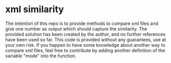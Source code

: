 # xml similarity
The intention of this repo is to provide methods to compare xml files and give one number as output which should capture the similarity. 
The provided solution has been created by the author, and no further references have been used so far. 
This code is provided without any guarantees, use at your own risk. 
If you happen to have some knowledge about another way to compare xml files, feel free to contribute by adding another definition of the variable "mode" into the function. 

